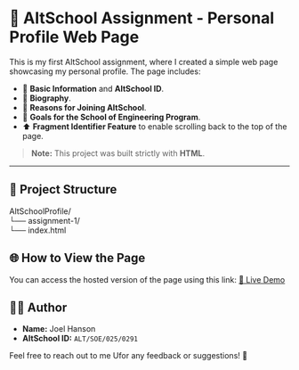 # 🏫 AltSchool Assignment - Personal Profile Web Page

This is my first AltSchool assignment, where I created a simple web page showcasing my personal profile. The page includes:

- 📝 **Basic Information** and **AltSchool ID**.
- 📖 **Biography**.
- 🌟 **Reasons for Joining AltSchool**.
- 🎯 **Goals for the School of Engineering Program**.
- ⬆️ **Fragment Identifier Feature** to enable scrolling back to the top of the page.

> **Note:** This project was built strictly with **HTML**.

---

## 📁 Project Structure

AltSchoolProfile/  
└── assignment-1/  
 └── index.html

## 🌐 How to View the Page

You can access the hosted version of the page using this link:
[🔗 Live Demo](https://hansonjoel.github.io/AltSchool/assignment-1/)

## 👨‍💻 Author

- **Name:** Joel Hanson
- **AltSchool ID:** `ALT/SOE/025/0291`

Feel free to reach out to me Ufor any feedback or suggestions! 🌟
